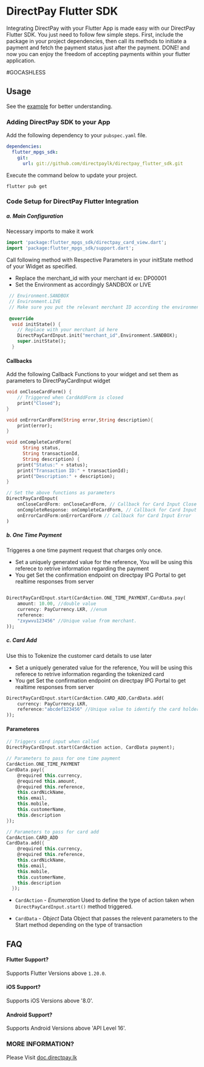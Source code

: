 
# DirectPay Flutter SDK

Integrating DirectPay with your Flutter App is made easy with our DirectPay Flutter SDK. You just need to follow few simple steps. First, include the package in your project dependencies, then call its methods to initiate a payment and fetch the payment status just after the payment. DONE! and now you can enjoy the freedom of accepting payments within your flutter application. 

#GOCASHLESS

## Usage ##

See the [example](https://github.com/directpaylk/directpay_flutter_sdk_example) for better understanding. 

### Adding DirectPay SDK to your App ###

Add the following dependency to your `pubspec.yaml` file.
```yaml
dependencies:
  flutter_mpgs_sdk:
    git:
      url: git://github.com/directpaylk/directpay_flutter_sdk.git
```

Execute the command below to update your project.

```
flutter pub get
```

###  Code Setup for DirectPay Flutter Integration ### 

##### a. Main Configuration #####

Necessary imports to make it work
```dart
import 'package:flutter_mpgs_sdk/directpay_card_view.dart';
import 'package:flutter_mpgs_sdk/support.dart';
```

Call following method with Respective Parameters in your initState method of your Widget as specified.
* Replace the merchant_id with your merchant id ex: DP00001
* Set the Environment as accordingly SANDBOX or LIVE
```dart
 // Environment.SANDBOX
 // Environment.LIVE
 // Make sure you put the relevant merchant ID according the environment
 
 @override
  void initState() {
    // Replace with your merchant id here
    DirectPayCardInput.init("merchant_id",Environment.SANDBOX);
    super.initState();
  }

```

#### Callbacks ####

Add the following Callback Functions to your widget and set them as parameters to DirectPayCardInput widget

```dart
void onCloseCardForm() {
    // Triggered when CardAddForm is closed
    print("Closed");
}

void onErrorCardForm(String error,String description){
    print(error);
}

void onCompleteCardForm(
      String status,
      String transactionId,
      String description) {
    print("Status:" + status);
    print("Transaction ID:" + transactionId);
    print("Description:" + description);
}

// Set the above functions as parameters
DirectPayCardInput(
    onCloseCardForm: onCloseCardForm, // Callback for Card Input Close
    onCompleteResponse: onCompleteCardForm, // Callback for Card Input Complete
    onErrorCardForm:onErrorCardForm // Callback for Card Input Error
)
```


##### b. One Time Payment #####

Triggeres a one time payment request that charges only once.
* Set a uniquely generated value for the reference, You will be using this referece to retrive information regarding the payment
* You get Set the confirmation endpoint on directpay IPG Portal to get realtime responses from server

```dart

DirectPayCardInput.start(CardAction.ONE_TIME_PAYMENT,CardData.pay(
    amount: 10.00, //double value
    currency: PayCurrency.LKR, //enum
    reference:
    "zxywvu123456" //Unique value from merchant.
));
```

##### c. Card Add #####

Use this to Tokenize the customer card details to use later

* Set a uniquely generated value for the reference, You will be using this referece to retrive information regarding the tokenized card
* You get Set the confirmation endpoint on directpay IPG Portal to get realtime responses from server

```dart
DirectPayCardInput.start(CardAction.CARD_ADD,CardData.add(
    currency: PayCurrency.LKR,
    reference:"abcdef123456" //Unique value to identify the card holder.
));
```


#### Parameteres ####

```dart
// Triggers card input when called
DirectPayCardInput.start(CardAction action, CardData payment);

// Parameters to pass for one time payment
CardAction.ONE_TIME_PAYMENT
CardData.pay({
    @required this.currency,
    @required this.amount,
    @required this.reference,
    this.cardNickName,
    this.email,
    this.mobile,
    this.customerName,
    this.description
});

// Parameters to pass for card add
CardAction.CARD_ADD
CardData.add({
    @required this.currency,
    @required this.reference,
    this.cardNickName,
    this.email,
    this.mobile,
    this.customerName,
    this.description
  });

```

- `CardAction` - _Enumeration_
Used to define the type of action taken when `DirectPayCardInput.start()` method triggered.

- `CardData` - _Object_
Data Object that passes the relevent parameters to the Start method depending on the type of transaction


## FAQ ##

#### Flutter Support? ####

Supports Flutter Versions above `1.20.0`.

#### iOS Support? ####

Supports iOS Versions above '8.0'.

#### Android Support? #### 

Supports Android Versions above 'API Level 16'.


### MORE INFORMATION? ### 

Please Visit [doc.directpay.lk](https://doc.directpay.lk/)



